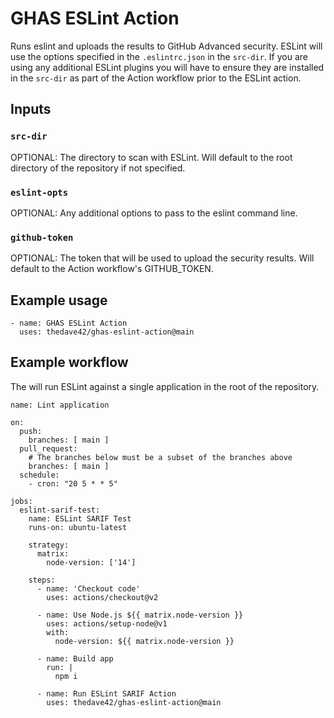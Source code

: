 # GHAS ESLint Action

Runs eslint and uploads the results to GitHub Advanced security.  ESLint will use the options specified in the `.eslintrc.json` in the `src-dir`.  If you are using any additional ESLint plugins you will have to ensure they are installed in the `src-dir` as part of the Action workflow prior to the ESLint action.

## Inputs

### `src-dir`

OPTIONAL: The directory to scan with ESLint.  Will default to the root directory of the repository if not specified.

### `eslint-opts`

OPTIONAL: Any additional options to pass to the eslint command line.

### `github-token`

OPTIONAL: The token that will be used to upload the security results.  Will default to the Action workflow's GITHUB_TOKEN.


## Example usage

    - name: GHAS ESLint Action
      uses: thedave42/ghas-eslint-action@main
     
## Example workflow

The will run ESLint against a single application in the root of the repository. 

    name: Lint application

    on:
      push:
        branches: [ main ]
      pull_request:
        # The branches below must be a subset of the branches above
        branches: [ main ]
      schedule:
        - cron: "20 5 * * 5"

    jobs:
      eslint-sarif-test:
        name: ESLint SARIF Test
        runs-on: ubuntu-latest

        strategy:
          matrix:
            node-version: ['14']

        steps:
          - name: 'Checkout code'
            uses: actions/checkout@v2

          - name: Use Node.js ${{ matrix.node-version }}
            uses: actions/setup-node@v1
            with:
              node-version: ${{ matrix.node-version }}

          - name: Build app
            run: |
              npm i
              
          - name: Run ESLint SARIF Action
            uses: thedave42/ghas-eslint-action@main
